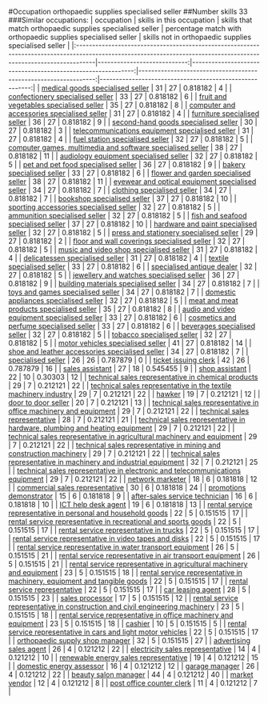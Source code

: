 #Occupation orthopaedic supplies specialised seller
##Number skills 33
###Similar occupations:
| occupation                                                                                                                                                        |   skills in this occupation |   skills that match orthopaedic supplies specialised seller |   percentage match with orthopaedic supplies specialised seller |   skills not in orthopaedic supplies specialised seller |
|:------------------------------------------------------------------------------------------------------------------------------------------------------------------|----------------------------:|------------------------------------------------------------:|----------------------------------------------------------------:|--------------------------------------------------------:|
| [medical goods specialised seller](medical_goods_specialised_seller.md)                                                                                           |                          31 |                                                          27 |                                                        0.818182 |                                                       4 |
| [confectionery specialised seller](confectionery_specialised_seller.md)                                                                                           |                          33 |                                                          27 |                                                        0.818182 |                                                       6 |
| [fruit and vegetables specialised seller](fruit_and_vegetables_specialised_seller.md)                                                                             |                          35 |                                                          27 |                                                        0.818182 |                                                       8 |
| [computer and accessories specialised seller](computer_and_accessories_specialised_seller.md)                                                                     |                          31 |                                                          27 |                                                        0.818182 |                                                       4 |
| [furniture specialised seller](furniture_specialised_seller.md)                                                                                                   |                          36 |                                                          27 |                                                        0.818182 |                                                       9 |
| [second-hand goods specialised seller](second-hand_goods_specialised_seller.md)                                                                                   |                          30 |                                                          27 |                                                        0.818182 |                                                       3 |
| [telecommunications equipment specialised seller](telecommunications_equipment_specialised_seller.md)                                                             |                          31 |                                                          27 |                                                        0.818182 |                                                       4 |
| [fuel station specialised seller](fuel_station_specialised_seller.md)                                                                                             |                          32 |                                                          27 |                                                        0.818182 |                                                       5 |
| [computer games, multimedia and software specialised seller](computer_games,_multimedia_and_software_specialised_seller.md)                                       |                          38 |                                                          27 |                                                        0.818182 |                                                      11 |
| [audiology equipment specialised seller](audiology_equipment_specialised_seller.md)                                                                               |                          32 |                                                          27 |                                                        0.818182 |                                                       5 |
| [pet and pet food specialised seller](pet_and_pet_food_specialised_seller.md)                                                                                     |                          36 |                                                          27 |                                                        0.818182 |                                                       9 |
| [bakery specialised seller](bakery_specialised_seller.md)                                                                                                         |                          33 |                                                          27 |                                                        0.818182 |                                                       6 |
| [flower and garden specialised seller](flower_and_garden_specialised_seller.md)                                                                                   |                          38 |                                                          27 |                                                        0.818182 |                                                      11 |
| [eyewear and optical equipment specialised seller](eyewear_and_optical_equipment_specialised_seller.md)                                                           |                          34 |                                                          27 |                                                        0.818182 |                                                       7 |
| [clothing specialised seller](clothing_specialised_seller.md)                                                                                                     |                          34 |                                                          27 |                                                        0.818182 |                                                       7 |
| [bookshop specialised seller](bookshop_specialised_seller.md)                                                                                                     |                          37 |                                                          27 |                                                        0.818182 |                                                      10 |
| [sporting accessories specialised seller](sporting_accessories_specialised_seller.md)                                                                             |                          32 |                                                          27 |                                                        0.818182 |                                                       5 |
| [ammunition specialised seller](ammunition_specialised_seller.md)                                                                                                 |                          32 |                                                          27 |                                                        0.818182 |                                                       5 |
| [fish and seafood specialised seller](fish_and_seafood_specialised_seller.md)                                                                                     |                          37 |                                                          27 |                                                        0.818182 |                                                      10 |
| [hardware and paint specialised seller](hardware_and_paint_specialised_seller.md)                                                                                 |                          32 |                                                          27 |                                                        0.818182 |                                                       5 |
| [press and stationery specialised seller](press_and_stationery_specialised_seller.md)                                                                             |                          29 |                                                          27 |                                                        0.818182 |                                                       2 |
| [floor and wall coverings specialised seller](floor_and_wall_coverings_specialised_seller.md)                                                                     |                          32 |                                                          27 |                                                        0.818182 |                                                       5 |
| [music and video shop specialised seller](music_and_video_shop_specialised_seller.md)                                                                             |                          31 |                                                          27 |                                                        0.818182 |                                                       4 |
| [delicatessen specialised seller](delicatessen_specialised_seller.md)                                                                                             |                          31 |                                                          27 |                                                        0.818182 |                                                       4 |
| [textile specialised seller](textile_specialised_seller.md)                                                                                                       |                          33 |                                                          27 |                                                        0.818182 |                                                       6 |
| [specialised antique dealer](specialised_antique_dealer.md)                                                                                                       |                          32 |                                                          27 |                                                        0.818182 |                                                       5 |
| [jewellery and watches specialised seller](jewellery_and_watches_specialised_seller.md)                                                                           |                          36 |                                                          27 |                                                        0.818182 |                                                       9 |
| [building materials specialised seller](building_materials_specialised_seller.md)                                                                                 |                          34 |                                                          27 |                                                        0.818182 |                                                       7 |
| [toys and games specialised seller](toys_and_games_specialised_seller.md)                                                                                         |                          34 |                                                          27 |                                                        0.818182 |                                                       7 |
| [domestic appliances specialised seller](domestic_appliances_specialised_seller.md)                                                                               |                          32 |                                                          27 |                                                        0.818182 |                                                       5 |
| [meat and meat products specialised seller](meat_and_meat_products_specialised_seller.md)                                                                         |                          35 |                                                          27 |                                                        0.818182 |                                                       8 |
| [audio and video equipment specialised seller](audio_and_video_equipment_specialised_seller.md)                                                                   |                          33 |                                                          27 |                                                        0.818182 |                                                       6 |
| [cosmetics and perfume specialised seller](cosmetics_and_perfume_specialised_seller.md)                                                                           |                          33 |                                                          27 |                                                        0.818182 |                                                       6 |
| [beverages specialised seller](beverages_specialised_seller.md)                                                                                                   |                          32 |                                                          27 |                                                        0.818182 |                                                       5 |
| [tobacco specialised seller](tobacco_specialised_seller.md)                                                                                                       |                          32 |                                                          27 |                                                        0.818182 |                                                       5 |
| [motor vehicles specialised seller](motor_vehicles_specialised_seller.md)                                                                                         |                          41 |                                                          27 |                                                        0.818182 |                                                      14 |
| [shoe and leather accessories specialised seller](shoe_and_leather_accessories_specialised_seller.md)                                                             |                          34 |                                                          27 |                                                        0.818182 |                                                       7 |
| [specialised seller](specialised_seller.md)                                                                                                                       |                          26 |                                                          26 |                                                        0.787879 |                                                       0 |
| [ticket issuing clerk](ticket_issuing_clerk.md)                                                                                                                   |                          42 |                                                          26 |                                                        0.787879 |                                                      16 |
| [sales assistant](sales_assistant.md)                                                                                                                             |                          27 |                                                          18 |                                                        0.545455 |                                                       9 |
| [shop assistant](shop_assistant.md)                                                                                                                               |                          22 |                                                          10 |                                                        0.30303  |                                                      12 |
| [technical sales representative in chemical products](technical_sales_representative_in_chemical_products.md)                                                     |                          29 |                                                           7 |                                                        0.212121 |                                                      22 |
| [technical sales representative in the textile machinery industry](technical_sales_representative_in_the_textile_machinery_industry.md)                           |                          29 |                                                           7 |                                                        0.212121 |                                                      22 |
| [hawker](hawker.md)                                                                                                                                               |                          19 |                                                           7 |                                                        0.212121 |                                                      12 |
| [door to door seller](door_to_door_seller.md)                                                                                                                     |                          20 |                                                           7 |                                                        0.212121 |                                                      13 |
| [technical sales representative in office machinery and equipment](technical_sales_representative_in_office_machinery_and_equipment.md)                           |                          29 |                                                           7 |                                                        0.212121 |                                                      22 |
| [technical sales representative](technical_sales_representative.md)                                                                                               |                          28 |                                                           7 |                                                        0.212121 |                                                      21 |
| [technical sales representative in hardware, plumbing and heating equipment](technical_sales_representative_in_hardware,_plumbing_and_heating_equipment.md)       |                          29 |                                                           7 |                                                        0.212121 |                                                      22 |
| [technical sales representative in agricultural machinery and equipment](technical_sales_representative_in_agricultural_machinery_and_equipment.md)               |                          29 |                                                           7 |                                                        0.212121 |                                                      22 |
| [technical sales representative in mining and construction machinery](technical_sales_representative_in_mining_and_construction_machinery.md)                     |                          29 |                                                           7 |                                                        0.212121 |                                                      22 |
| [technical sales representative in machinery and industrial equipment](technical_sales_representative_in_machinery_and_industrial_equipment.md)                   |                          32 |                                                           7 |                                                        0.212121 |                                                      25 |
| [technical sales representative in electronic and telecommunications equipment](technical_sales_representative_in_electronic_and_telecommunications_equipment.md) |                          29 |                                                           7 |                                                        0.212121 |                                                      22 |
| [network marketer](network_marketer.md)                                                                                                                           |                          18 |                                                           6 |                                                        0.181818 |                                                      12 |
| [commercial sales representative](commercial_sales_representative.md)                                                                                             |                          30 |                                                           6 |                                                        0.181818 |                                                      24 |
| [promotions demonstrator](promotions_demonstrator.md)                                                                                                             |                          15 |                                                           6 |                                                        0.181818 |                                                       9 |
| [after-sales service technician](after-sales_service_technician.md)                                                                                               |                          16 |                                                           6 |                                                        0.181818 |                                                      10 |
| [ICT help desk agent](ICT_help_desk_agent.md)                                                                                                                     |                          19 |                                                           6 |                                                        0.181818 |                                                      13 |
| [rental service representative in personal and household goods](rental_service_representative_in_personal_and_household_goods.md)                                 |                          22 |                                                           5 |                                                        0.151515 |                                                      17 |
| [rental service representative in recreational and sports goods](rental_service_representative_in_recreational_and_sports_goods.md)                               |                          22 |                                                           5 |                                                        0.151515 |                                                      17 |
| [rental service representative in trucks](rental_service_representative_in_trucks.md)                                                                             |                          22 |                                                           5 |                                                        0.151515 |                                                      17 |
| [rental service representative in video tapes and disks](rental_service_representative_in_video_tapes_and_disks.md)                                               |                          22 |                                                           5 |                                                        0.151515 |                                                      17 |
| [rental service representative in water transport equipment](rental_service_representative_in_water_transport_equipment.md)                                       |                          26 |                                                           5 |                                                        0.151515 |                                                      21 |
| [rental service representative in air transport equipment](rental_service_representative_in_air_transport_equipment.md)                                           |                          26 |                                                           5 |                                                        0.151515 |                                                      21 |
| [rental service representative in agricultural machinery and equipment](rental_service_representative_in_agricultural_machinery_and_equipment.md)                 |                          23 |                                                           5 |                                                        0.151515 |                                                      18 |
| [rental service representative in machinery, equipment and tangible goods](rental_service_representative_in_machinery,_equipment_and_tangible_goods.md)           |                          22 |                                                           5 |                                                        0.151515 |                                                      17 |
| [rental service representative](rental_service_representative.md)                                                                                                 |                          22 |                                                           5 |                                                        0.151515 |                                                      17 |
| [car leasing agent](car_leasing_agent.md)                                                                                                                         |                          28 |                                                           5 |                                                        0.151515 |                                                      23 |
| [sales processor](sales_processor.md)                                                                                                                             |                          17 |                                                           5 |                                                        0.151515 |                                                      12 |
| [rental service representative in construction and civil engineering machinery](rental_service_representative_in_construction_and_civil_engineering_machinery.md) |                          23 |                                                           5 |                                                        0.151515 |                                                      18 |
| [rental service representative in office machinery and equipment](rental_service_representative_in_office_machinery_and_equipment.md)                             |                          23 |                                                           5 |                                                        0.151515 |                                                      18 |
| [cashier](cashier.md)                                                                                                                                             |                          10 |                                                           5 |                                                        0.151515 |                                                       5 |
| [rental service representative in cars and light motor vehicles](rental_service_representative_in_cars_and_light_motor_vehicles.md)                               |                          22 |                                                           5 |                                                        0.151515 |                                                      17 |
| [orthopaedic supply shop manager](orthopaedic_supply_shop_manager.md)                                                                                             |                          32 |                                                           5 |                                                        0.151515 |                                                      27 |
| [advertising sales agent](advertising_sales_agent.md)                                                                                                             |                          26 |                                                           4 |                                                        0.121212 |                                                      22 |
| [electricity sales representative](electricity_sales_representative.md)                                                                                           |                          14 |                                                           4 |                                                        0.121212 |                                                      10 |
| [renewable energy sales representative](renewable_energy_sales_representative.md)                                                                                 |                          19 |                                                           4 |                                                        0.121212 |                                                      15 |
| [domestic energy assessor](domestic_energy_assessor.md)                                                                                                           |                          16 |                                                           4 |                                                        0.121212 |                                                      12 |
| [garage manager](garage_manager.md)                                                                                                                               |                          26 |                                                           4 |                                                        0.121212 |                                                      22 |
| [beauty salon manager](beauty_salon_manager.md)                                                                                                                   |                          44 |                                                           4 |                                                        0.121212 |                                                      40 |
| [market vendor](market_vendor.md)                                                                                                                                 |                          12 |                                                           4 |                                                        0.121212 |                                                       8 |
| [post office counter clerk](post_office_counter_clerk.md)                                                                                                         |                          11 |                                                           4 |                                                        0.121212 |                                                       7 |
